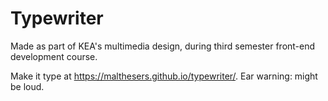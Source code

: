 # Typewriter

Made as part of KEA's multimedia design, during third semester front-end development course.

Make it type at https://malthesers.github.io/typewriter/. Ear warning: might be loud.

